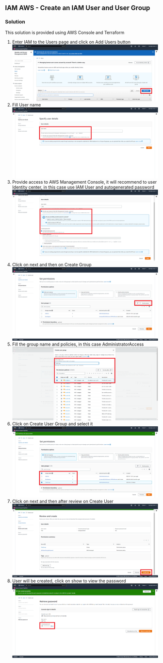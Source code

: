 ## IAM AWS - Create an IAM User and User Group

### Solution

This solution is provided using AWS Console and Terraform

1. Enter IAM to the Users page and click on Add Users button ![1](images/1.png) 
2. Fill User name ![2](images/2.png)
3. Provide access to AWS Management Console, it will recommend to user Identity center, in this case use IAM User and autogenerated password ![3](images/3.png)
4. Click on next and then on Create Group ![4](images/4.png)
5. Fill the group name and policies, in this case AdministratorAccess ![5.png](images/5.png)
6. Click on Create User Group and select it ![6.png](images/6.png)
7. Click on next and then after review on Create User ![7.png](images/7.png)
8. User will be created, click on show to view the password![8.png](images/8.png)